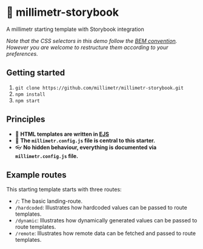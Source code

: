 # 📓 millimetr-storybook

A millimetr starting template with Storybook integration

_Note that the CSS selectors in this demo follow the [BEM convention](https://en.bem.info/methodology/css/#selectors). However you are welcome to restructure them according to your preferences._

## Getting started

1. `git clone https://github.com/millimetr/millimetr-storybook.git`
2. `npm install`
3. `npm start`

## Principles

- 📄 **HTML templates are written in [EJS](https://ejs.co/)**
- 🤖 **The `millimetr.config.js` file is central to this starter.**
- 👓 **No hidden behaviour, everything is documented via `millimetr.config.js` file.**

## Example routes

This starting template starts with three routes:

- `/`: The basic landing-route.
- `/hardcoded`: Illustrates how hardcoded values can be passed to route templates.
- `/dynamic`: Illustrates how dynamically generated values can be passed to route templates.
- `/remote`: Illustrates how remote data can be fetched and passed to route templates.
